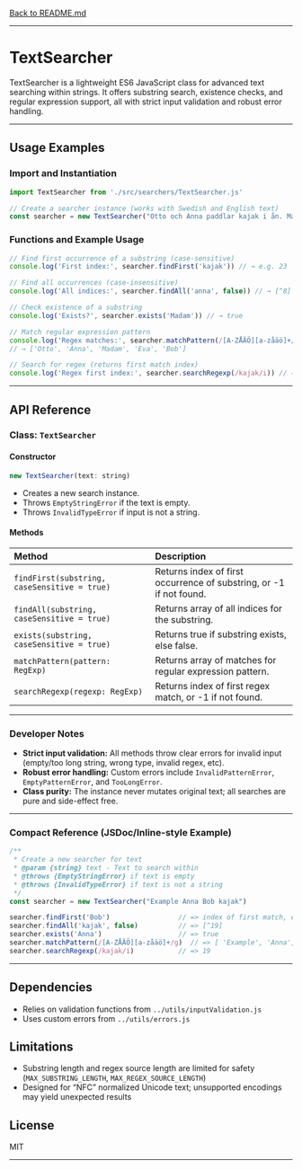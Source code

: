 [Back to README.md](../README.md)

***

# TextSearcher

TextSearcher is a lightweight ES6 JavaScript class for advanced text searching within strings. It offers substring search, existence checks, and regular expression support, all with strict input validation and robust error handling.

***

## Usage Examples

### Import and Instantiation

```javascript
import TextSearcher from './src/searchers/TextSearcher.js'

// Create a searcher instance (works with Swedish and English text)
const searcher = new TextSearcher("Otto och Anna paddlar kajak i ån. Madam, blev Eva av med Bob?")
```


### Functions and Example Usage

```javascript
// Find first occurrence of a substring (case-sensitive)
console.log('First index:', searcher.findFirst('kajak')) // → e.g. 23

// Find all occurrences (case-insensitive)
console.log('All indices:', searcher.findAll('anna', false)) // → [^8]

// Check existence of a substring
console.log('Exists?', searcher.exists('Madam')) // → true

// Match regular expression pattern
console.log('Regex matches:', searcher.matchPattern(/[A-ZÅÄÖ][a-zåäö]+/g)) 
// → ['Otto', 'Anna', 'Madam', 'Eva', 'Bob']

// Search for regex (returns first match index)
console.log('Regex first index:', searcher.searchRegexp(/kajak/i)) // → 23
```


***

## API Reference

### Class: `TextSearcher`

#### Constructor

```javascript
new TextSearcher(text: string)
```

- Creates a new search instance.
- Throws `EmptyStringError` if the text is empty.
- Throws `InvalidTypeError` if input is not a string.


#### Methods

| Method | Description |
| :-- | :-- |
| `findFirst(substring, caseSensitive = true)` | Returns index of first occurrence of substring, or -1 if not found. |
| `findAll(substring, caseSensitive = true)` | Returns array of all indices for the substring. |
| `exists(substring, caseSensitive = true)` | Returns true if substring exists, else false. |
| `matchPattern(pattern: RegExp)` | Returns array of matches for regular expression pattern. |
| `searchRegexp(regexp: RegExp)` | Returns index of first regex match, or -1 if not found. |


***

### Developer Notes

- **Strict input validation:** All methods throw clear errors for invalid input (empty/too long string, wrong type, invalid regex, etc).
- **Robust error handling:** Custom errors include `InvalidPatternError`, `EmptyPatternError`, and `TooLongError`.
- **Class purity:** The instance never mutates original text; all searches are pure and side-effect free.

***

### Compact Reference (JSDoc/Inline-style Example)

```javascript
/**
 * Create a new searcher for text
 * @param {string} text - Text to search within
 * @throws {EmptyStringError} if text is empty
 * @throws {InvalidTypeError} if text is not a string
 */
const searcher = new TextSearcher("Example Anna Bob kajak")

searcher.findFirst('Bob')                 // => index of first match, e.g. 15
searcher.findAll('kajak', false)          // => [^19]
searcher.exists('Anna')                   // => true
searcher.matchPattern(/[A-ZÅÄÖ][a-zåäö]+/g)  // => [ 'Example', 'Anna', 'Bob' ]
searcher.searchRegexp(/kajak/i)           // => 19
```


***

## Dependencies

- Relies on validation functions from `../utils/inputValidation.js`
- Uses custom errors from `../utils/errors.js`


## Limitations

- Substring length and regex source length are limited for safety (`MAX_SUBSTRING_LENGTH`, `MAX_REGEX_SOURCE_LENGTH`)
- Designed for “NFC” normalized Unicode text; unsupported encodings may yield unexpected results


## License

MIT

***


